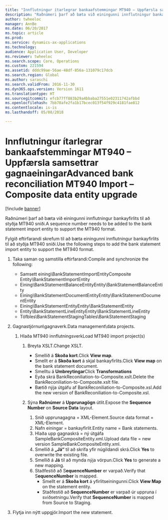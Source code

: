 ```yaml
---
title: "Innflutningur ítarlegrar bankaafstemmingar MT940 – Uppfærsla samsettrar gagnaeiningar"
description: "Raðnúmeri þarf að bæta við einingunni innflutningur bankayfirlits til að styðja MT940 sniði."
author: twheeloc
manager: AnnBe
ms.date: 06/20/2017
ms.topic: article
ms.prod: 
ms.service: dynamics-ax-applications
ms.technology: 
audience: Application User, Developer
ms.reviewer: twheeloc
ms.search.scope: Core, Operations
ms.custom: 221594
ms.assetid: dddc99ae-56ae-48df-856a-131079c17dcb
ms.search.region: Global
ms.author: saraschi
ms.search.validFrom: 2016-11-30
ms.dyn365.ops.version: Version 1611
ms.translationtype: HT
ms.sourcegitcommit: efcb77ff883b29a4bbaba27551e02311742afbbd
ms.openlocfilehash: 7bb78afe2fa1b17bcec013f54f929c4181fae812
ms.contentlocale: is-is
ms.lasthandoff: 05/08/2018

---
```


# <a name="advanced-bank-reconciliation-mt940-import--composite-data-entity-upgrade"></a><span data-ttu-id="93ad3-103">Innflutningur ítarlegrar bankaafstemmingar MT940 – Uppfærsla samsettrar gagnaeiningar</span><span class="sxs-lookup"><span data-stu-id="93ad3-103">Advanced bank reconciliation MT940 Import – Composite data entity upgrade</span></span>

[!include [banner](../includes/banner.md)]

<span data-ttu-id="93ad3-104">Raðnúmeri þarf að bæta við einingunni innflutningur bankayfirlits til að styðja MT940 sniði.</span><span class="sxs-lookup"><span data-stu-id="93ad3-104">A sequence number needs to be added to the bank statement import entity to support the MT940 format.</span></span> 

<span data-ttu-id="93ad3-105">Fylgið eftirfarandi skrefum til að bæta einingunni innflutningur bankayfirlits til að styðja MT940 sniði.</span><span class="sxs-lookup"><span data-stu-id="93ad3-105">Use the following steps to add the bank statement import entity to support the MT940 format.</span></span>

1.  <span data-ttu-id="93ad3-106">Taka saman og samstilla eftirfarandi:</span><span class="sxs-lookup"><span data-stu-id="93ad3-106">Compile and synchronize the following:</span></span>
    -   <span data-ttu-id="93ad3-107">Samsett eining\\BankStatementImportEntity</span><span class="sxs-lookup"><span data-stu-id="93ad3-107">Composite Entity\\BankStatementImportEntity</span></span>
    -   <span data-ttu-id="93ad3-108">Eining\\BankStatementBalanceEntity</span><span class="sxs-lookup"><span data-stu-id="93ad3-108">Entity\\BankStatementBalanceEntity</span></span>
    -   <span data-ttu-id="93ad3-109">Eining\\BankStatementDocumentEntity</span><span class="sxs-lookup"><span data-stu-id="93ad3-109">Entity\\BankStatementDocumentEntity</span></span>
    -   <span data-ttu-id="93ad3-110">Eining\\BankStatementEntity</span><span class="sxs-lookup"><span data-stu-id="93ad3-110">Entity\\BankStatementEntity</span></span>
    -   <span data-ttu-id="93ad3-111">Entity\\BankStatementLineEntity</span><span class="sxs-lookup"><span data-stu-id="93ad3-111">Entity\\BankStatementLineEntity</span></span>
    -   <span data-ttu-id="93ad3-112">Töfbles\\BankStatementStaging</span><span class="sxs-lookup"><span data-stu-id="93ad3-112">Tables\\BankStatementStaging</span></span>

2.  <span data-ttu-id="93ad3-113">Gagnastjórnun\\gagnaverk.</span><span class="sxs-lookup"><span data-stu-id="93ad3-113">Data management\\data projects.</span></span>
    1.  <span data-ttu-id="93ad3-114">Hlaða MT940 innflutningsverk</span><span class="sxs-lookup"><span data-stu-id="93ad3-114">Load MT940 import project(s)</span></span>
        1.  <span data-ttu-id="93ad3-115">Breyta XSLT.</span><span class="sxs-lookup"><span data-stu-id="93ad3-115">Change XSLT.</span></span>
            -   <span data-ttu-id="93ad3-116">Smellið á **Skoða kort**.</span><span class="sxs-lookup"><span data-stu-id="93ad3-116">Click **View map**.</span></span>
            -   <span data-ttu-id="93ad3-117">Smellt er á **Skoða kort** á skjal bankayfirlits.</span><span class="sxs-lookup"><span data-stu-id="93ad3-117">Click **View map** on the bank statement document.</span></span>
            -   <span data-ttu-id="93ad3-118">Smelltu á **Umbreytingar**</span><span class="sxs-lookup"><span data-stu-id="93ad3-118">Click **Transformations**</span></span>
            -   <span data-ttu-id="93ad3-119">Eyða skrá BankReconiliation-to-Composite.xslt.</span><span class="sxs-lookup"><span data-stu-id="93ad3-119">Delete the BankReconiliation-to-Composite.xslt file.</span></span>
            -   <span data-ttu-id="93ad3-120">Bætið nýja útgáfu af BankReconiliation-to-Composite.xsl.</span><span class="sxs-lookup"><span data-stu-id="93ad3-120">Add the new version of BankReconiliation-to-Composite.xsl.</span></span>

        2.  <span data-ttu-id="93ad3-121">Sýna **Raðnúmer** á **Upprunagögn** útlit.</span><span class="sxs-lookup"><span data-stu-id="93ad3-121">Expose the **Sequence Number** on **Source Data** layout.</span></span>
            1.  <span data-ttu-id="93ad3-122">Snið upprunagagna = XML-Element.</span><span class="sxs-lookup"><span data-stu-id="93ad3-122">Source data format = XML-Element.</span></span>
            2.  <span data-ttu-id="93ad3-123">Nafn einingar = bankayfirlit.</span><span class="sxs-lookup"><span data-stu-id="93ad3-123">Entity name = Bank statements.</span></span>
            3.  <span data-ttu-id="93ad3-124">Hlaða upp gagnaskrá = ný útgáfa SampleBankCompositeEntity.xml.</span><span class="sxs-lookup"><span data-stu-id="93ad3-124">Upload data file = new version SampleBankCompositeEntity.xml.</span></span>
            4.  <span data-ttu-id="93ad3-125">Smellið á **„Já“** til að skrifa yfir núgildandi skrá.</span><span class="sxs-lookup"><span data-stu-id="93ad3-125">Click **Yes** to overwrite the existing file.</span></span>
            5.  <span data-ttu-id="93ad3-126">Smellið á **Já** til að mynda nýja vörpun.</span><span class="sxs-lookup"><span data-stu-id="93ad3-126">Click **Yes** to generate a new mapping.</span></span>
            6.  <span data-ttu-id="93ad3-127">Staðfestið að S**equenceNumber** er varpað.</span><span class="sxs-lookup"><span data-stu-id="93ad3-127">Verify that S**equenceNumber** is mapped.</span></span>
                -   <span data-ttu-id="93ad3-128">Smellt er á **Skoða kort** á yfirlitseiningunni.</span><span class="sxs-lookup"><span data-stu-id="93ad3-128">Click **View Map** on the statement entity.</span></span>
                -   <span data-ttu-id="93ad3-129">Staðfestið að **SequenceNumber** er varpað úr uppruna í sviðsetningu.</span><span class="sxs-lookup"><span data-stu-id="93ad3-129">Verify that **SequenceNumber** is mapped from Source to Staging.</span></span>

3.  <span data-ttu-id="93ad3-130">Flytja inn nýtt uppgjör.</span><span class="sxs-lookup"><span data-stu-id="93ad3-130">Import the new statement.</span></span>





